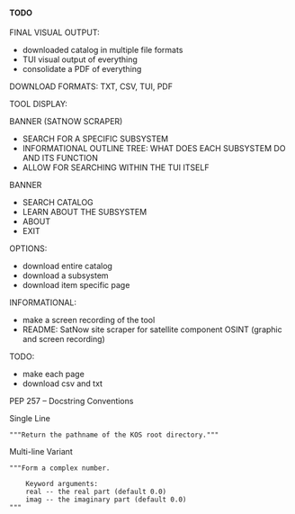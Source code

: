 #### TODO

FINAL VISUAL OUTPUT:
- downloaded catalog in multiple file formats
- TUI visual output of everything 
- consolidate a PDF of everything 

DOWNLOAD FORMATS: TXT, CSV, TUI, PDF 

TOOL DISPLAY: 

BANNER (SATNOW SCRAPER)
- SEARCH FOR A SPECIFIC SUBSYSTEM
- INFORMATIONAL OUTLINE TREE: WHAT DOES EACH SUBSYSTEM DO AND ITS FUNCTION
- ALLOW FOR SEARCHING WITHIN THE TUI ITSELF 


BANNER

- SEARCH CATALOG
- LEARN ABOUT THE SUBSYSTEM
- ABOUT
- EXIT 



OPTIONS:
- download entire catalog
- download a subsystem
- download item specific page

INFORMATIONAL:
- make a screen recording of the tool
- README: SatNow site scraper for satellite component OSINT (graphic and screen recording)

TODO:
- make each page
- download csv and txt

PEP 257 – Docstring Conventions

Single Line
```
"""Return the pathname of the KOS root directory."""
```


Multi-line Variant
```
"""Form a complex number.

    Keyword arguments:
    real -- the real part (default 0.0)
    imag -- the imaginary part (default 0.0)
"""
```
